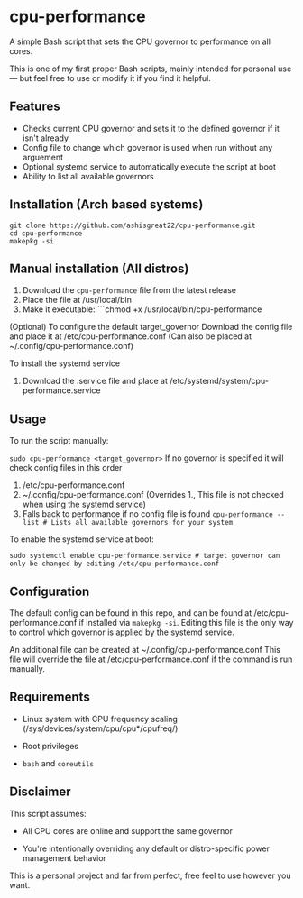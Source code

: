 # cpu-performance
A simple Bash script that sets the CPU governor to performance on all cores.

This is one of my first proper Bash scripts, mainly intended for personal use — but feel free to use or modify it if you find it helpful.

## Features

* Checks current CPU governor and sets it to the defined governor if it isn't already
* Config file to change which governor is used when run without any arguement
* Optional systemd service to automatically execute the script at boot
* Ability to list all available governors

## Installation (Arch based systems)

```
git clone https://github.com/ashisgreat22/cpu-performance.git
cd cpu-performance
makepkg -si
```

## Manual installation (All distros)

1. Download the ```cpu-performance``` file from the latest release
2. Place the file at /usr/local/bin 
3. Make it executable: ```chmod +x /usr/local/bin/cpu-performance

(Optional)
To configure the default target_governor
Download the config file and place it at /etc/cpu-performance.conf (Can also be placed at ~/.config/cpu-performance.conf)

To install the systemd service
1. Download the .service file and place at /etc/systemd/system/cpu-performance.service

## Usage 
To run the script manually:

```sudo cpu-performance <target_governor>```
If no governor is specified it will check config files in this order
1. /etc/cpu-performance.conf 
2. ~/.config/cpu-performance.conf (Overrides 1., This file is not checked when using the systemd service)
3. Falls back to performance if no config file is found
```cpu-performance --list # Lists all available governors for your system```

To enable the systemd service at boot:

```sudo systemctl enable cpu-performance.service # target governor can only be changed by editing /etc/cpu-performance.conf```

## Configuration
The default config can be found in this repo, and can be found at /etc/cpu-performance.conf if installed via ```makepkg -si```. Editing this file is the only way to control which governor is applied by the systemd service.

An additional file can be created at ~/.config/cpu-performance.conf 
This file will override the file at /etc/cpu-performance.conf if the command is run manually.

## Requirements

* Linux system with CPU frequency scaling (/sys/devices/system/cpu/cpu*/cpufreq/)

* Root privileges

* `bash` and `coreutils`

## Disclaimer
 This script assumes:

* All CPU cores are online and support the same governor

* You're intentionally overriding any default or distro-specific power management behavior

This is a personal project and far from perfect, free feel to use however you want.
